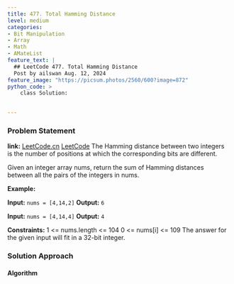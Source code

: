 ```yaml
---
title: 477. Total Hamming Distance
level: medium
categories:
- Bit Manipulation
- Array
- Math
- AMateList
feature_text: |
  ## LeetCode 477. Total Hamming Distance
  Post by ailswan Aug. 12, 2024
feature_image: "https://picsum.photos/2560/600?image=872"
python_code: >
    class Solution:
 

---
```


### Problem Statement
**link:**
[LeetCode.cn](https://leetcode.cn/problems/total-hamming-distance/)
[LeetCode](https://leetcode.com/total-hamming-distance/)
The Hamming distance between two integers is the number of positions at which the corresponding bits are different.

Given an integer array nums, return the sum of Hamming distances between all the pairs of the integers in nums.


**Example:**

**Input:** `nums = [4,14,2]`
**Output:** `6`

**Input:** `nums = [4,14,4]`
**Output:** `4`

**Constraints:**
1 <= nums.length <= 104
0 <= nums[i] <= 109
The answer for the given input will fit in a 32-bit integer.
 
### Solution Approach
 
#### Algorithm
 